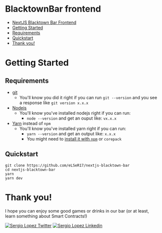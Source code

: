 # BlacktownBar frontend

- [NextJS Blacktown Bar Frontend](#BlacktownBar-frontend)
- [Getting Started](#getting-started)
- [Requirements](#requirements)
- [Quickstart](#quickstart)
- [Thank you!](#thank-you)


# Getting Started

## Requirements

- [git](https://git-scm.com/book/en/v2/Getting-Started-Installing-Git)
  - You'll know you did it right if you can run `git --version` and you see a response like `git version x.x.x`
- [Nodejs](https://nodejs.org/en/)
  - You'll know you've installed nodejs right if you can run:
    - `node --version` and get an ouput like: `vx.x.x`
- [Yarn](https://yarnpkg.com/getting-started/install) instead of `npm`
  - You'll know you've installed yarn right if you can run:
    - `yarn --version` and get an output like: `x.x.x`
    - You might need to [install it with `npm`](https://classic.yarnpkg.com/lang/en/docs/install/) or `corepack`

## Quickstart

```
git clone https://github.com/eLSeR17/nextjs-blacktown-bar
cd nextjs-blacktown-bar
yarn
yarn dev
```

# Thank you!

I hope you can enjoy some good games or drinks in our bar (or at least, learn something about Smart Contracts!)

[![Sergio Lopez Twitter](https://img.shields.io/badge/Twitter-1DA1F2?style=for-the-badge&logo=twitter&logoColor=white)](https://twitter.com/sergiolopez1771)
[![Sergio Lopez Linkedin](https://img.shields.io/badge/LinkedIn-0077B5?style=for-the-badge&logo=linkedin&logoColor=white)](https://www.linkedin.com/in/sergio-lópez-52669a184/)
